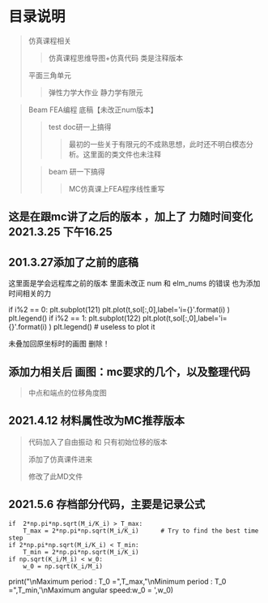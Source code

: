 # 目录说明
> 仿真课程相关
> > 仿真课程思维导图+仿真代码 类是注释版本
> 
> 平面三角单元
> > 弹性力学大作业 静力学有限元

> Beam FEA编程 底稿【未改正num版本】
> > test doc研一上搞得
> > > 最初的一些关于有限元的不成熟思想，此时还不明白模态分析。这里面的类文件也未注释
> 
> > beam 研一下搞得
> > > MC仿真课上FEA程序线性重写







## 这是在跟mc讲了之后的版本 ，加上了 力随时间变化 2021.3.25 下午16.25



## 201.3.27添加了之前的底稿
这里面是学会远程库之前的版本
里面未改正 num 和 elm_nums 的错误
也为添加时间相关的力


 if i%2 == 0:
     plt.subplot(121)
     plt.plot(t,sol[:,0],label='i={}'.format(i) )
     plt.legend()
 if i%2 == 1:
     plt.subplot(122)
     plt.plot(t,sol[:,0],label='i={}'.format(i) )
     plt.legend()          # useless to plot it


未叠加回原坐标时的画图 删除！

## 添加力相关后 画图：mc要求的几个，以及整理代码
> 中点和端点的位移角度图

## 2021.4.12 材料属性改为MC推荐版本
> 代码加入了自由振动 和 只有初始位移的版本
> 
> 添加了仿真课件进来
> 
> 修改了此MD文件

## 2021.5.6 存档部分代码，主要是记录公式
    if  2*np.pi*np.sqrt(M_i/K_i) > T_max:
        T_max = 2*np.pi*np.sqrt(M_i/K_i)      # Try to find the best time step
    if 2*np.pi*np.sqrt(M_i/K_i) < T_min:
        T_min = 2*np.pi*np.sqrt(M_i/K_i)
    if np.sqrt(K_i/M_i) < w_0:
        w_0 = np.sqrt(K_i/M_i)

print("\nMaximum   period :    T_0 =",T_max,"\nMinimum   period :    T_0 =",T_min,'\nMaximum angular speed:w_0 = ',w_0)